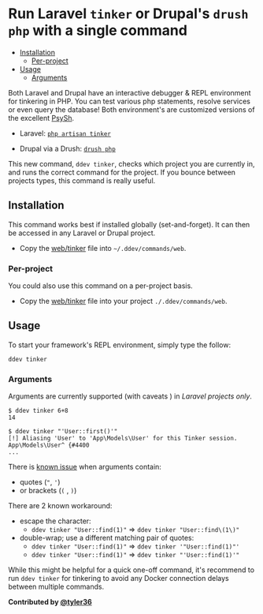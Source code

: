 # Run Laravel `tinker` or Drupal's `drush php` with a single command <!-- omit in toc -->

- [Installation](#installation)
  - [Per-project](#per-project)
- [Usage](#usage)
  - [Arguments](#arguments)

Both Laravel and Drupal have an interactive debugger & REPL environment for tinkering in PHP. You can test various php statements, resolve services or even query the database! Both environment's are customized versions of the excellent [PsySh](https://psysh.org/).

- Laravel: [`php artisan tinker`](https://laravel.com/docs/artisan#tinker)

- Drupal via a Drush: [`drush php`](https://www.drush.org/latest/commands/php_cli/)

This new command, `ddev tinker`, checks which project you are currently in, and runs the correct command for the project. If you bounce between projects types, this command is really useful.

## Installation

This command works best if installed globally (set-and-forget). It can then be accessed in any Laravel or Drupal project.

- Copy the [web/tinker](web/tinker) file into `~/.ddev/commands/web`.

### Per-project

You could also use this command on a per-project basis.

- Copy the [web/tinker](web/tinker) file into your project `./.ddev/commands/web`.

## Usage

To start your framework's REPL environment, simply type the follow:

```shell
ddev tinker
```

### Arguments

Arguments are currently supported (with caveats ) in *Laravel projects only*.

```shell
$ ddev tinker 6+8
14

$ ddev tinker "'User::first()'"
[!] Aliasing 'User' to 'App\Models\User' for this Tinker session.
App\Models\User^ {#4400
...
```

There is [known issue](https://github.com/drud/ddev/issues/2547) when arguments contain:

- quotes (`"`, `'`)
- or brackets (`(` , `)`)

There are 2 known workaround:

- escape the character:
  - `ddev tinker "User::find(1)"` => `ddev tinker "User::find\(1\)"`
- double-wrap; use a different matching pair of quotes:
  - `ddev tinker "User::find(1)"` => `ddev tinker '"User::find(1)"'`
  - `ddev tinker "User::find(1)"` => `ddev tinker "'User::find(1)'"`

While this might be helpful for a quick one-off command, it's recommend to run `ddev tinker` for tinkering to avoid any Docker connection delays between multiple commands.

**Contributed by [@tyler36](https://github.com/tyler36)**
